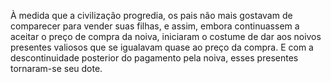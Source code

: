 ﻿À medida que a civilização progredia, os pais  não mais gostavam de comparecer para vender suas filhas, e assim, embora continuassem a aceitar o preço de compra da noiva, iniciaram o costume de dar aos noivos presentes valiosos que se igualavam quase ao preço da compra. E com a descontinuidade posterior do pagamento pela noiva, esses presentes tornaram-se seu dote.
